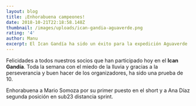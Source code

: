 ```yaml
---
layout: blog
title: ¡Enhorabuena campeones!
date: 2018-10-21T22:18:58.148Z
thumbnail: /images/uploads/ican-gandia-aguaverde.png
rating: '4'
author: Manu
excerpt: El Ican Gandía ha sido un éxito para la expedición Aguaverde
---
```

Felicidades a todos nuestros socios que han participado hoy en el **Ican Gandía**. Toda la semana con el miedo de la lluvia y gracias a la perseverancia y buen hacer de los organizadores, ha sido una prueba de 10.

Enhorabuena a Mario Somoza por su primer puesto en el short y a Ana Díaz segunda posición en sub23 distancia sprint.

